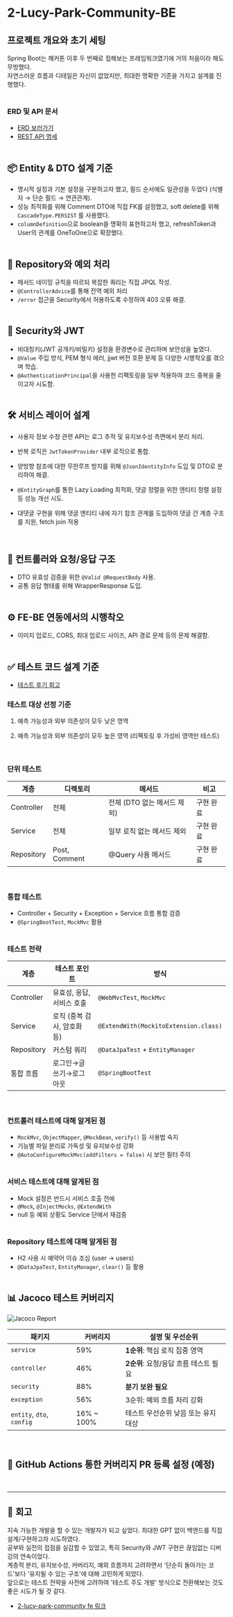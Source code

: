 # 2-Lucy-Park-Community-BE

## 프로젝트 개요와 초기 세팅
Spring Boot는 해커톤 이후 두 번째로 접해보는 프레임워크였기에 거의 처음이라 해도 무방했다.  
자연스러운 흐름과 디테일은 자신이 없었지만, 최대한 명확한 기준을 가지고 설계를 진행했다.  
⠀  


### ERD 및 API 문서
- [ERD 보러가기](https://www.erdcloud.com/d/QhsY8ZhgM5Bt6a2KL)
- [REST API 명세](https://www.notion.so/lucy-park-community-rest-api-1a0b8506ffa08055b252f48a62c78132?pvs=21)  
  ⠀  

## 📦 Entity & DTO 설계 기준
- 명시적 설정과 기본 설정을 구분하고자 했고, 필드 순서에도 일관성을 두었다 (식별자 → 단순 필드 → 연관관계).
- 성능 최적화를 위해 Comment DTO에 직접 FK를 설정했고, soft delete를 위해 `CascadeType.PERSIST` 를 사용했다.
- `columnDefinition`으로 boolean을 명확히 표현하고자 했고, refreshToken과 User의 관계를 OneToOne으로 확장했다.  
  ⠀  


## 🔁 Repository와 예외 처리
- 메서드 네이밍 규칙을 따르되 복잡한 쿼리는 직접 JPQL 작성.
- `@ControllerAdvice`를 통해 전역 예외 처리
- `/error` 접근을 Security에서 허용하도록 수정하여 403 오류 해결.  
  ⠀  


## 🔐 Security와 JWT
- 비대칭키(JWT 공개키/비밀키) 설정을 환경변수로 관리하며 보안성을 높였다.
- `@Value` 주입 방식, PEM 형식 에러, jjwt 버전 호환 문제 등 다양한 시행착오를 겪으며 학습.
- `@AuthenticationPrincipal`을 사용한 리팩토링을 일부 적용하여 코드 중복을 줄이고자 시도함.  
  ⠀  


## 🛠️ 서비스 레이어 설계
- 사용자 정보 수정 관련 API는 로그 추적 및 유지보수성 측면에서 분리 처리.
- 반복 로직은 `JwtTokenProvider` 내부 로직으로 통합.
- 양방향 참조에 대한 무한루프 방지를 위해 `@JsonIdentityInfo` 도입 및 DTO로 분리하여 해결.
- `@EntityGraph`를 통한 Lazy Loading 최적화, 댓글 정렬을 위한 엔티티 정렬 설정 등 성능 개선 시도.
- 대댓글 구현을 위해 댓글 엔티티 내에 자기 참조 관계를 도입하여 댓글 간 계층 구조를 지원, fetch join 적용

  ⠀  


## 📂 컨트롤러와 요청/응답 구조
- DTO 유효성 검증을 위한 `@Valid @RequestBody` 사용.
- 공통 응답 형태를 위해 WrapperResponse 도입.  
  ⠀  


## ⚙️ FE-BE 연동에서의 시행착오
- 이미지 업로드, CORS, 최대 업로드 사이즈, API 경로 문제 등의 문제 해결함.  
  ⠀  


## ✅ 테스트 코드 설계 기준
- [테스트 후기 회고](https://www.notion.so/1bbb8506ffa0805ab5b6cc64b152221c)
### 테스트 대상 선정 기준
1. 예측 가능성과 외부 의존성이 모두 낮은 영역
2. 예측 가능성과 외부 의존성이 모두 높은 영역 (리팩토링 후 가성비 영역만 테스트)

   ⠀  


### 단위 테스트
| 계층 | 디렉토리 | 메서드 | 비고    |
|------|------------|----------|-------|
| Controller | 전체 | 전체 (DTO 없는 메서드 제외) | 구현 완료 |
| Service | 전체 | 일부 로직 없는 메서드 제외 | 구현 완료 |
| Repository | Post, Comment | @Query 사용 메서드 | 구현 완료 |

⠀  

### 통합 테스트
- Controller + Security + Exception + Service 흐름 통합 검증
- `@SpringBootTest`, `MockMvc` 활용  
  ⠀  


### 테스트 전략
| 계층 | 테스트 포인트 | 방식 |
|------|----------------|--------|
| Controller | 유효성, 응답, 서비스 호출 | `@WebMvcTest`, `MockMvc` |
| Service | 로직 (중복 검사, 암호화 등) | `@ExtendWith(MockitoExtension.class)` |
| Repository | 커스텀 쿼리 | `@DataJpaTest` + `EntityManager` |
| 통합 흐름 | 로그인→글쓰기→로그아웃 | `@SpringBootTest` |

⠀  

### 컨트롤러 테스트에 대해 알게된 점
- `MockMvc`, `ObjectMapper`, `@MockBean`, `verify()` 등 사용법 숙지
- 기능별 파일 분리로 가독성 및 유지보수성 강화
- `@AutoConfigureMockMvc(addFilters = false)` 시 보안 필터 주의  
  ⠀  


### 서비스 테스트에 대해 알게된 점
- Mock 설정은 반드시 서비스 호출 전에
- `@Mock`, `@InjectMocks`, `@ExtendWith`
- null 등 예외 상황도 Service 단에서 재검증  
  ⠀  


### Repository 테스트에 대해 알게된 점
- H2 사용 시 예약어 이슈 조심 (user → users)
- `@DataJpaTest`, `EntityManager`, `clear()` 등 활용  
  ⠀  


## 📊 Jacoco 테스트 커버리지
![Jacoco Report](attachment:56c7bdb4-226b-481d-83b7-9ab8a361c86c:스크린샷_2025-03-26_오후_3.27.45.png)

| 패키지 | 커버리지 | 설명 및 우선순위 |
|--------|-----------|------------------|
| `service` | 59% | **1순위**: 핵심 로직 집중 영역 |
| `controller` | 46% | **2순위**: 요청/응답 흐름 테스트 필요 |
| `security` | 88% | **분기 보완 필요** |
| `exception` | 56% | 3순위: 예외 흐름 처리 강화 |
| `entity`, `dto`, `config` | 16% ~ 100% | 테스트 우선순위 낮음 또는 유지 대상 |

⠀  

## 🤖 GitHub Actions 통한 커버리지 PR 등록 설정 (예정)
⠀  


---

## 💬 회고
지속 가능한 개발을 할 수 있는 개발자가 되고 싶었다.
최대한 GPT 없이 백엔드를 직접 설계/구현하고자 시도하였다.  
공부와 실전의 접점을 실감할 수 있었고, 특히 Security와 JWT 구현은 끊임없는 디버깅의 연속이었다.  
계층적 분리, 유지보수성, 커버리지, 예외 흐름까지 고려하면서 '단순히 돌아가는 코드'보다 '유지될 수 있는 구조'에 대해 고민하게 되었다.  
앞으로는 테스트 전략을 사전에 고려하여 '테스트 주도 개발' 방식으로 전환해보는 것도 좋은 시도가 될 것 같다.

- [2-lucy-park-community fe 링크](https://github.com/100-hours-a-week/2-lucy-park-community-fe)

